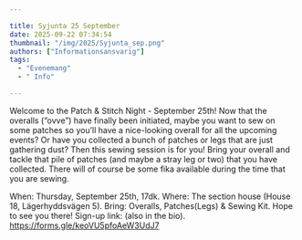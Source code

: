 ```yaml
---

title: Syjunta 25 September
date: 2025-09-22 07:34:54
thumbnail: "/img/2025/Syjunta_sep.png"
authors: ["Informationsansvarig"]
tags: 
  - "Evenemang"
  - " Info"

---
```

Welcome to the Patch & Stitch Night - September 25th!
Now that the overalls (“ovve”) have finally been initiated, maybe you want to sew on some patches so you’ll have a nice-looking overall for all the upcoming events? Or have you collected a bunch of patches or legs that are just gathering dust?
Then this sewing session is for you! Bring your overall and tackle that pile of patches (and maybe a stray leg or two) that you have collected. There will of course be some fika available during the time that you are sewing.

When: Thursday, September 25th, 17dk.
Where: The section house (House 18, Lägerhyddsvägen 5).
Bring: Overalls, Patches(Legs) & Sewing Kit.
Hope to see you there!
Sign-up link: (also in the bio).
https://forms.gle/keoVU5pfoAeW3UdJ7
